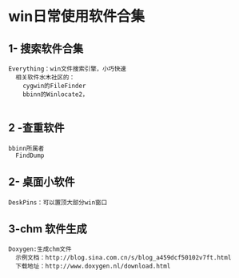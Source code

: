 # win日常使用软件合集

## 1- 搜索软件合集

```
Everything：win文件搜索引擎，小巧快速
  相关软件水木社区的：
    cygwin的FileFinder
    bbinn的Winlocate2，


```
## 2 -查重软件

```
bbinn所属者
  FindDump

```

## 2- 桌面小软件

```
DeskPins：可以置顶大部分win窗口

```


## 3-chm 软件生成


```
Doxygen:生成chm文件
  示例文档：http://blog.sina.com.cn/s/blog_a459dcf50102v7ft.html
  下载地址：http://www.doxygen.nl/download.html  

```
